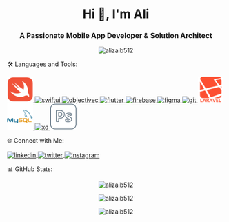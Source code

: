 <h1 align="center">Hi 👋, I'm Ali</h1> <h3 align="center">A Passionate Mobile App Developer & Solution Architect</h3> <p align="center"> <img src="https://komarev.com/ghpvc/?username=alizaib512&label=Profile%20views&color=0e75b6&style=flat" alt="alizaib512" /> </p>
🛠️ Languages and Tools:
<p align="left"> <a href="https://developer.apple.com/swift/" target="_blank" rel="noreferrer"> <img src="https://raw.githubusercontent.com/devicons/devicon/master/icons/swift/swift-original.svg" alt="swift" width="60" height="60"/> </a> <a href="https://developer.apple.com/documentation/swiftui/" target="_blank" rel="noreferrer"> <img src="https://www.swiftbysundell.com/images/discover/swiftui/icon.png" alt="swiftui" width="60" height="60"/> </a> <a href="https://developer.apple.com/library/archive/documentation/Cocoa/Conceptual/ProgrammingWithObjectiveC/Introduction/Introduction.html" target="_blank" rel="noreferrer"> <img src="https://www.vectorlogo.zone/logos/apple_objectivec/apple_objectivec-icon.svg" alt="objectivec" width="60" height="60"/> </a> <a href="https://flutter.dev" target="_blank" rel="noreferrer"> <img src="https://www.vectorlogo.zone/logos/flutterio/flutterio-icon.svg" alt="flutter" width="60" height="60"/> </a> <a href="https://firebase.google.com/" target="_blank" rel="noreferrer"> <img src="https://www.vectorlogo.zone/logos/firebase/firebase-icon.svg" alt="firebase" width="60" height="60"/> </a> <a href="https://www.figma.com/" target="_blank" rel="noreferrer"> <img src="https://www.vectorlogo.zone/logos/figma/figma-icon.svg" alt="figma" width="60" height="60"/> </a> <a href="https://git-scm.com/" target="_blank" rel="noreferrer"> <img src="https://www.vectorlogo.zone/logos/git-scm/git-scm-icon.svg" alt="git" width="60" height="60"/> </a> <a href="https://laravel.com/" target="_blank" rel="noreferrer"> <img src="https://raw.githubusercontent.com/devicons/devicon/master/icons/laravel/laravel-plain-wordmark.svg" alt="laravel" width="60" height="60"/> </a> <a href="https://www.mysql.com/" target="_blank" rel="noreferrer"> <img src="https://raw.githubusercontent.com/devicons/devicon/master/icons/mysql/mysql-original-wordmark.svg" alt="mysql" width="60" height="60"/> </a> <a href="https://www.adobe.com/products/xd.html" target="_blank" rel="noreferrer"> <img src="https://cdn.worldvectorlogo.com/logos/adobe-xd.svg" alt="xd" width="60" height="60"/> </a> <a href="https://www.photoshop.com/en" target="_blank" rel="noreferrer"> <img src="https://raw.githubusercontent.com/devicons/devicon/master/icons/photoshop/photoshop-line.svg" alt="photoshop" width="60" height="60"/> </a> </p>
🌐 Connect with Me:
<p align="left"> <a href="https://www.linkedin.com/in/ali-zaib/" target="_blank"> <img align="center" src="https://www.vectorlogo.zone/logos/linkedin/linkedin-icon.svg" alt="linkedin" height="40" width="40" /> </a> <a href="https://twitter.com/ali_zaib512" target="_blank"> <img align="center" src="https://www.vectorlogo.zone/logos/twitter/twitter-icon.svg" alt="twitter" height="40" width="40" /> </a> <a href="https://www.instagram.com/ali_zaib512/" target="_blank"> <img align="center" src="https://www.vectorlogo.zone/logos/instagram/instagram-icon.svg" alt="instagram" height="40" width="40" /> </a> </p>
📊 GitHub Stats:
<p align="center"> <img src="https://github-readme-stats.vercel.app/api/top-langs?username=alizaib512&show_icons=true&locale=en&layout=compact&theme=radical" alt="alizaib512" /> </p> <p align="center"> <img src="https://github-readme-stats.vercel.app/api?username=alizaib512&show_icons=true&locale=en&theme=radical" alt="alizaib512" /> </p> <p align="center"> <img src="https://github-readme-streak-stats.herokuapp.com/?user=alizaib512&theme=radical" alt="alizaib512" /> </p>
